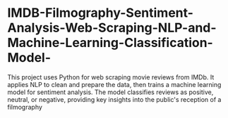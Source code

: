 # IMDB-Filmography-Sentiment-Analysis-Web-Scraping-NLP-and-Machine-Learning-Classification-Model-
This project uses Python for web scraping movie reviews from IMDb. It applies NLP to clean and prepare the data, then trains a machine learning model for sentiment analysis. The model classifies reviews as positive, neutral, or negative, providing key insights into the public's reception of a filmography
